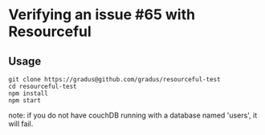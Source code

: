 # Verifying an issue #65 with Resourceful

## Usage

    git clone https://gradus@github.com/gradus/resourceful-test
    cd resourceful-test
    npm install
    npm start

note: if you do not have couchDB running with a database named
'users', it will fail.
 

